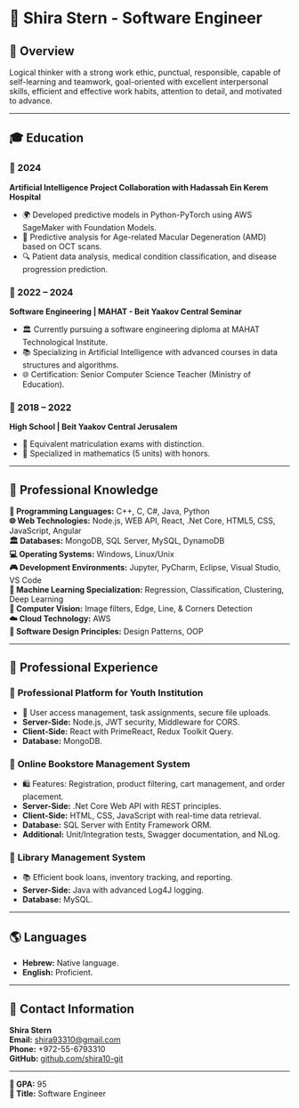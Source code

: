 # 🔗 Shira Stern - Software Engineer

## 🎨 Overview
Logical thinker with a strong work ethic, punctual, responsible, capable of self-learning and teamwork, goal-oriented with excellent interpersonal skills, efficient and effective work habits, attention to detail, and motivated to advance.

---

## 🎓 Education

### 🔹 2024
**Artificial Intelligence Project Collaboration with Hadassah Ein Kerem Hospital**
- 🌍 Developed predictive models in Python-PyTorch using AWS SageMaker with Foundation Models.
- 🌮 Predictive analysis for Age-related Macular Degeneration (AMD) based on OCT scans.
- 🔍 Patient data analysis, medical condition classification, and disease progression prediction.

### 🔹 2022 – 2024
**Software Engineering | MAHAT - Beit Yaakov Central Seminar**
- 🏛️ Currently pursuing a software engineering diploma at MAHAT Technological Institute.
- 📚 Specializing in Artificial Intelligence with advanced courses in data structures and algorithms.
- 🌐 Certification: Senior Computer Science Teacher (Ministry of Education).

### 🔹 2018 – 2022
**High School | Beit Yaakov Central Jerusalem**
- 🌿 Equivalent matriculation exams with distinction.
- 🔢 Specialized in mathematics (5 units) with honors.

---

## 🔧 Professional Knowledge

**🔄 Programming Languages:** C++, C, C#, Java, Python  
**🌐 Web Technologies:** Node.js, WEB API, React, .Net Core, HTML5, CSS, JavaScript, Angular  
**🏛️ Databases:** MongoDB, SQL Server, MySQL, DynamoDB  
**💻 Operating Systems:** Windows, Linux/Unix  
**🎮 Development Environments:** Jupyter, PyCharm, Eclipse, Visual Studio, VS Code  
**🍎 Machine Learning Specialization:** Regression, Classification, Clustering, Deep Learning  
**🔎 Computer Vision:** Image filters, Edge, Line, & Corners Detection  
**☁️ Cloud Technology:** AWS  
**📘 Software Design Principles:** Design Patterns, OOP  

---

## 🚀 Professional Experience

### 🔹 **Professional Platform for Youth Institution**
- 🔑 User access management, task assignments, secure file uploads.
- **Server-Side:** Node.js, JWT security, Middleware for CORS.
- **Client-Side:** React with PrimeReact, Redux Toolkit Query.
- **Database:** MongoDB.

### 🔹 **Online Bookstore Management System**
- 🛍️ Features: Registration, product filtering, cart management, and order placement.
- **Server-Side:** .Net Core Web API with REST principles.
- **Client-Side:** HTML, CSS, JavaScript with real-time data retrieval.
- **Database:** SQL Server with Entity Framework ORM.
- **Additional:** Unit/Integration tests, Swagger documentation, and NLog.

### 🔹 **Library Management System**
- 📚 Efficient book loans, inventory tracking, and reporting.
- **Server-Side:** Java with advanced Log4J logging.
- **Database:** MySQL.

---


## 🌎 Languages
- **Hebrew:** Native language.  
- **English:** Proficient.

---

## 📢 Contact Information

**Shira Stern**  
**Email:** [shira93310@gmail.com](mailto:shira93310@gmail.com)  
**Phone:** +972-55-6793310  
**GitHub:** [github.com/shira10-git](https://github.com/shira10-git)  

---

**🌟 GPA:** 95  
**💪 Title:** Software Engineer

